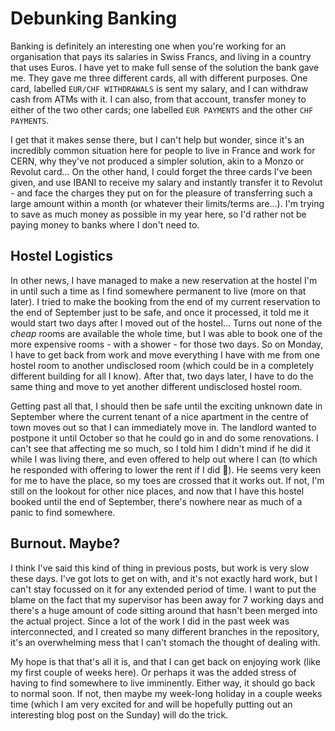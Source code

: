 [//]: # (Banking on it 🤞)
[//]: # (25/08/2021)
# Debunking Banking
Banking is definitely an interesting one when you're working for an organisation that pays its salaries in Swiss Francs, and living in a country that uses Euros.  I have yet to make full sense of the solution the bank gave me.  They gave me three different cards, all with different purposes.  One card, labelled `EUR/CHF WITHDRAWALS` is sent my salary, and I can withdraw cash from ATMs with it.  I can also, from that account, transfer money to either of the two other cards; one labelled `EUR PAYMENTS` and the other `CHF PAYMENTS`.

I get that it makes sense there, but I can't help but wonder, since it's an incredibly common situation here for people to live in France and work for CERN, why they've not produced a simpler solution, akin to a Monzo or Revolut card...  On the other hand, I could forget the three cards I've been given, and use IBANI to receive my salary and instantly transfer it to Revolut - and face the charges they put on for the pleasure of transferring such a large amount within a month (or whatever their limits/terms are...).  I'm trying to save as much money as possible in my year here, so I'd rather not be paying money to banks where I don't need to.

## Hostel Logistics
In other news, I have managed to make a new reservation at the hostel I'm in until such a time as I find somewhere permanent to live (more on that later).  I tried to make the booking from the end of my current reservation to the end of September just to be safe, and once it processed, it told me it would start two days after I moved out of the hostel...  Turns out none of the *cheap* rooms are available the whole time, but I was able to book one of the more expensive rooms - with a shower - for those two days.  So on Monday, I have to get back from work and move everything I have with me from one hostel room to another undisclosed room (which could be in a completely different building for all I know).  After that, two days later, I have to do the same thing and move to yet another different undisclosed hostel room.

Getting past all that, I should then be safe until the exciting unknown date in September where the current tenant of a nice apartment in the centre of town moves out so that I can immediately move in.  The landlord wanted to postpone it until October so that he could go in and do some renovations.  I can't see that affecting me so much, so I told him I didn't mind if he did it while I was living there, and even offered to help out where I can (to which he responded with offering to lower the rent if I did 👀).  He seems very keen for me to have the place, so my toes are crossed that it works out.  If not, I'm still on the lookout for other nice places, and now that I have this hostel booked until the end of September, there's nowhere near as much of a panic to find somewhere.

## Burnout. Maybe?
I think I've said this kind of thing in previous posts, but work is very slow these days.  I've got lots to get on with, and it's not exactly hard work, but I can't stay focussed on it for any extended period of time.  I want to put the blame on the fact that my supervisor has been away for 7 working days and there's a huge amount of code sitting around that hasn't been merged into the actual project.  Since a lot of the work I did in the past week was interconnected, and I created so many different branches in the repository, it's an overwhelming mess that I can't stomach the thought of dealing with.

My hope is that that's all it is, and that I can get back on enjoying work (like my first couple of weeks here).  Or perhaps it was the added stress of having to find somewhere to live imminently.  Either way, it should go back to normal soon.  If not, then maybe my week-long holiday in a couple weeks time (which I am very excited for and will be hopefully putting out an interesting blog post on the Sunday) will do the trick.